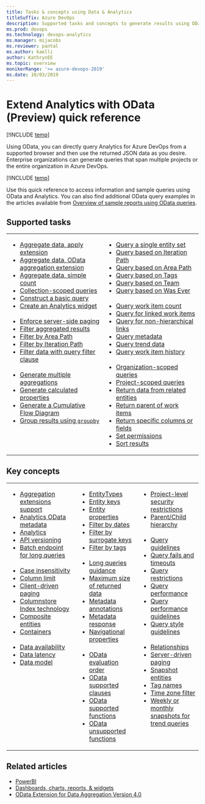 ```yaml
---
title: Tasks & concepts using Data & Analytics
titleSuffix: Azure DevOps  
description: Supported tasks and concepts to generate results using OData backed Analytics for Azure DevOps 
ms.prod: devops
ms.technology: devops-analytics
ms.manager: mijacobs
ms.reviewer: pantal
ms.author: kaelli
author: KathrynEE
ms.topic: overview
monikerRange: '>= azure-devops-2019'
ms.date: 10/03/2019 
---
```


# Extend Analytics with OData (Preview) quick reference

[!INCLUDE [temp](../_shared/version-azure-devops.md)]

Using OData, you can directly query Analytics for Azure DevOps from a supported browser and then use the returned JSON data as you desire. Enterprise organizations can generate queries that span multiple projects or the entire organization in Azure DevOps.   

[!INCLUDE [temp](../_shared/version-azure-devops.md)]

Use this quick reference to access information and sample queries using OData and Analytics. You can also find additional OData query examples in the articles available from [Overview of sample reports using OData queries](../powerbi/sample-odata-overview.md).


## Supported tasks 

<table valign="top">
<tbody valign="top">
<tr>
<td width="50%"> 
<ul>
<li><a href="aggregated-data-analytics.md#apply-extension" data-raw-source="[Aggregate data, apply extension](aggregated-data-analytics.md#apply-extension)">Aggregate data, apply extension</a> </li>
<li><a href="aggregated-data-analytics.md#aggregation-extension" data-raw-source="[Aggregate data, OData aggregation extension](aggregated-data-analytics.md#aggregation-extension)">Aggregate data, OData aggregation extension</a> </li>
<li><a href="aggregated-data-analytics.md#simple-count" data-raw-source="[Aggregate data, simple count](aggregated-data-analytics.md#simple-count)">Aggregate data, simple count</a> </li>
<li><a href="account-scoped-queries.md#org-scope" data-raw-source="[Collection-scoped queries](account-scoped-queries.md#org-scope)">Collection-scoped queries</a></li>
<li><a href="wit-analytics.md#basic-query" data-raw-source="[Construct a basic query](wit-analytics.md#basic-query)">Construct a basic query</a></li>
<li><a href="example-analytics-widget.md" data-raw-source="[Create an Analytics widget](example-analytics-widget.md)">Create an Analytics widget</a></li>
<br/>
<li><a href="wit-analytics.md#server-force-paging" data-raw-source="[Enforce server-side paging](wit-analytics.md#server-force-paging)">Enforce server-side paging</a> 
<li><a href="aggregated-data-analytics.md#filter-aggregate" data-raw-source="[Filter aggregated results](aggregated-data-analytics.md#filter-aggregate)">Filter aggregated results</a></li>
<li><a href="wit-analytics.md#filter-related-entities" data-raw-source="[Filter by Area Path](wit-analytics.md#filter-related-entities)">Filter by Area Path</a></li>
<li><a href="wit-analytics.md#filter-related-entities" data-raw-source="[Filter by Iteration Path](wit-analytics.md#filter-related-entities)">Filter by Iteration Path</a></li>
<li><a href="wit-analytics.md#filter-data" data-raw-source="[Filter data with query filter clause](wit-analytics.md#filter-data)">Filter data with query filter clause</a></li>
<br/>
<li><a href="aggregated-data-analytics.md#multiple-aggregate" data-raw-source="[Generate multiple aggregations](aggregated-data-analytics.md#multiple-aggregate)">Generate multiple aggregations</a> </li>
<li><a href="aggregated-data-analytics.md#calculated-properties" data-raw-source="[Generate calculated properties](aggregated-data-analytics.md#calculated-properties)">Generate calculated properties</a> </li>
<li><a href="aggregated-data-analytics.md#cfd" data-raw-source="[Generate a Cumulative Flow Diagram](aggregated-data-analytics.md#cfd)">Generate a Cumulative Flow Diagram</a> </li>
<li><a href="aggregated-data-analytics.md#groupby" data-raw-source="[Group results using `groupby`](aggregated-data-analytics.md#groupby)">Group results using <code>groupby</code></a> </li>
</ul>
</td>
<td width="50%">
<ul>
<li><a href="wit-analytics.md#single-entity" data-raw-source="[Query a single entity set](wit-analytics.md#single-entity)">Query a single entity set</a></li>
<li><a href="analytics-recipes.md#iteration" data-raw-source="[Query based on Iteration Path](analytics-recipes.md#iteration)">Query based on Iteration Path</a></li>
<li><a href="analytics-recipes.md#area" data-raw-source="[Query based on Area Path](analytics-recipes.md#area)">Query based on Area Path</a></li>
<li><a href="analytics-recipes.md#tag" data-raw-source="[Query based on Tags](analytics-recipes.md#tag)">Query based on Tags</a></li>
<li><a href="analytics-recipes.md#team" data-raw-source="[Query based on Team](analytics-recipes.md#team)">Query based on Team</a></li>
<li><a href="analytics-recipes.md#was-ever" data-raw-source="[Query based on Was Ever](analytics-recipes.md#was-ever)">Query based on Was Ever</a></li>
<br/>
<li><a href="analytics-recipes.md#project-count" data-raw-source="[Query work item count](analytics-recipes.md#project-count)">Query work item count</a></li>
<li><a href="work-item-links.md" data-raw-source="[Query for linked work items](work-item-links.md)">Query for linked work items</a> </li>
<li><a href="work-item-links.md" data-raw-source="[Query for non-hierarchical links](work-item-links.md)">Query for non-hierarchical links</a></li>
<li><a href="analytics-metadata.md#query-metadata" data-raw-source="[Query metadata](analytics-metadata.md#query-metadata)">Query metadata</a></li>
<li><a href="querying-for-trend-data.md#trend-data" data-raw-source="[Query trend data](querying-for-trend-data.md#trend-data)">Query trend data</a> </li>
<li><a href="analytics-recipes.md#history" data-raw-source="[Query work item history](analytics-recipes.md#history)">Query work item history</a></li>
<br/>
<li><a href="account-scoped-queries.md#org-scope" data-raw-source="[Organization-scoped queries](account-scoped-queries.md#org-scope)">Organization-scoped queries</a></li>
<li><a href="account-scoped-queries.md#project-scope" data-raw-source="[Project-scoped queries](account-scoped-queries.md#project-scope)">Project-scoped queries</a></li>
<li><a href="wit-analytics.md#return-related" data-raw-source="[Return data from related entities](wit-analytics.md#return-related)">Return data from related entities</a></li>
<li><a href="account-scoped-queries.md#parent-work-items" data-raw-source="[Return parent of work items](account-scoped-queries.md#parent-work-items)">Return parent of work items</a></li>
<li><a href="wit-analytics.md#select-columns" data-raw-source="[Return specific columns or fields](wit-analytics.md#select-columns)">Return specific columns or fields</a></li>
<li><a href="../powerbi/analytics-security.md" data-raw-source="[Set permissions](../powerbi/analytics-security.md)">Set permissions</a></li>
<li><a href="wit-analytics.md#sort-results" data-raw-source="[Sort results](wit-analytics.md#sort-results)">Sort results</a></li>
</ul>
</td>
</tr>

</tbody>
</table>


## Key concepts 

<table valign="top">
<tbody valign="top">
<tr>
<td width="36%"> 
<ul>
<li><a href="aggregated-data-analytics.md#aggregation-extension" data-raw-source="[Aggregation extensions support](aggregated-data-analytics.md#aggregation-extension)">Aggregation extensions support</a> </li>
<li><a href="analytics-metadata.md" data-raw-source="[Analytics OData metadata](analytics-metadata.md)">Analytics OData metadata</a></li>
<li><a href="../powerbi/what-is-analytics.md" data-raw-source="[Analytics](../powerbi/what-is-analytics.md)">Analytics</a></li>
<li><a href="odata-api-version.md" data-raw-source="[API versioning](odata-api-version.md)">API versioning</a></li>
<li><a href="odata-query-guidelines.md#restrict-do-use-batch-endpoint" data-raw-source="[Batch endpoint for long queries](odata-query-guidelines.md#restrict-do-use-batch-endpoint)">Batch endpoint for long queries</a></li>
<br/>
<li><a href="odata-query-guidelines.md#perf-case-sensitive" data-raw-source="[Case insensitivity](odata-query-guidelines.md#perf-case-sensitive)">Case insensitivity</a></li>
<li><a href="odata-query-guidelines.md#odata_query_result_width_invalid" data-raw-source="[Column limit](odata-query-guidelines.md#odata_query_result_width_invalid)">Column limit</a></li>
<li><a href="odata-query-guidelines.md#perf-no-top-skip" data-raw-source="[Client-driven paging](odata-query-guidelines.md#perf-no-top-skip)">Client-driven paging</a></li>
<li><a href="odata-query-guidelines.md#odata_query_too_wide" data-raw-source="[Columnstore Index technology](odata-query-guidelines.md#odata_query_too_wide)">Columnstore Index technology</a></li>
<li><a href="data-model-analytics-service.md" data-raw-source="[Composite entities](data-model-analytics-service.md)">Composite entities</a></li>
<li><a href="analytics-metadata.md" data-raw-source="[Containers](analytics-metadata.md)">Containers</a></li>
<br/>
<li><a href="../powerbi/data-available-in-analytics.md" data-raw-source="[Data availability](../powerbi/data-available-in-analytics.md)">Data availability</a></li>
<li><a href="../powerbi/performance-latency.md" data-raw-source="[Data latency](../powerbi/performance-latency.md)">Data latency</a></li>
<li><a href="data-model-analytics-service.md" data-raw-source="[Data model](data-model-analytics-service.md)">Data model</a></li>
</ul>
</td>
<td width="32%">
<ul>
<li><a href="analytics-metadata.md" data-raw-source="[EntityTypes](analytics-metadata.md)">EntityTypes</a></li>
<li><a href="analytics-metadata.md" data-raw-source="[Entity keys](analytics-metadata.md)">Entity keys</a></li>
<li><a href="data-model-analytics-service.md" data-raw-source="[Entity properties](data-model-analytics-service.md)">Entity properties</a></li>
<li><a href="odata-query-guidelines.md#perf-filter-date" data-raw-source="[Filter by dates](odata-query-guidelines.md#perf-filter-date)">Filter by dates</a></li>
<li><a href="odata-query-guidelines.md#perf-filter-surrogate" data-raw-source="[Filter by surrogate keys](odata-query-guidelines.md#perf-filter-surrogate)">Filter by surrogate keys</a></li>
<li><a href="odata-query-guidelines.md#question-41401" data-raw-source="[Filter by tags](odata-query-guidelines.md#question-41401)">Filter by tags</a></li>
<br/>
<li><a href="odata-query-guidelines.md#perf-tags" data-raw-source="[Long queries guidance](odata-query-guidelines.md#perf-tags)">Long queries guidance</a></li>
<li><a href="odata-query-guidelines.md#perf-max-size" data-raw-source="[Maximum size of returned data](odata-query-guidelines.md#perf-max-size)">Maximum size of returned data</a></li>
<li><a href="odata-query-guidelines.md#style-metadata" data-raw-source="[Metadata annotations](odata-query-guidelines.md#style-metadata)">Metadata annotations</a></li>
<li><a href="analytics-metadata.md#metadata-response" data-raw-source="[Metadata response](analytics-metadata.md#metadata-response)">Metadata response</a></li>
<li><a href="analytics-metadata.md" data-raw-source="[Navigational properties](analytics-metadata.md)">Navigational properties</a></li>
<br/>
<li><a href="odata-query-guidelines.md#style-match-order" data-raw-source="[OData evaluation order](odata-query-guidelines.md#style-match-order)">OData evaluation order</a></li>
<li><a href="odata-supported-features.md#clauses" data-raw-source="[OData supported clauses](odata-supported-features.md#clauses)">OData supported clauses</a></li>
<li><a href="odata-supported-features.md#supported-functions" data-raw-source="[OData supported functions](odata-supported-features.md#supported-functions)">OData supported functions</a></li>
<li><a href="odata-supported-features.md#unsupported" data-raw-source="[OData unsupported functions](odata-supported-features.md#unsupported)">OData unsupported functions</a></li>
</ul>
</td>
<td width="32%">
<ul>
<li><a href="account-scoped-queries.md#project-level-security" data-raw-source="[Project-level security restrictions](account-scoped-queries.md#project-level-security)">Project-level security restrictions</a></li>
<li><a href="work-item-links.md" data-raw-source="[Parent/Child hierarchy](work-item-links.md)">Parent/Child hierarchy</a></li>
<br/>
<li><a href="odata-query-guidelines.md" data-raw-source="[Query guidelines](odata-query-guidelines.md)">Query guidelines</a></li>
<li><a href="odata-query-guidelines.md#question-41065" data-raw-source="[Query fails and timeouts](odata-query-guidelines.md#question-41065)">Query fails and timeouts</a></li>
<li><a href="odata-query-guidelines.md#restrictions" data-raw-source="[Query restrictions](odata-query-guidelines.md#restrictions)">Query restrictions</a></li>
<li><a href="../powerbi/performance-latency.md" data-raw-source="[Query performance](../powerbi/performance-latency.md)">Query performance</a></li>
<li><a href="odata-query-guidelines.md#performance-guidance" data-raw-source="[Query performance guidelines](odata-query-guidelines.md#performance-guidance)">Query performance guidelines</a></li>
<li><a href="odata-query-guidelines.md#style" data-raw-source="[Query style guidelines](odata-query-guidelines.md#style)">Query style guidelines</a></li>
<br/>
<li><a href="data-model-analytics-service.md" data-raw-source="[Relationships](data-model-analytics-service.md)">Relationships</a></li>
<li><a href="odata-query-guidelines.md#perf-paging" data-raw-source="[Server-driven paging](odata-query-guidelines.md#perf-paging)">Server-driven paging</a></li>
<li><a href="odata-query-guidelines.md#odata_snapshot_without_aggregation" data-raw-source="[Snapshot entities](odata-query-guidelines.md#odata_snapshot_without_aggregation)">Snapshot entities</a></li>
<li><a href="odata-query-guidelines.md#perf-tagnames" data-raw-source="[Tag names](odata-query-guidelines.md#perf-tagnames)">Tag names</a></li>
<li><a href="odata-query-guidelines.md#restrict-time-zone" data-raw-source="[Time zone filter](odata-query-guidelines.md#restrict-time-zone)">Time zone filter</a></li>
<li><a href="odata-query-guidelines.md#perf-snapshots" data-raw-source="[Weekly or monthly snapshots for trend queries](odata-query-guidelines.md#perf-snapshots)">Weekly or monthly snapshots for trend queries</a></li>
</ul>
</td>
</tr>
</tbody>
</table>



<!--- 
## Sample queries and reports  

<table valign="top">
<tbody valign="top">
<tr>
<td width="50%"> 
<ul>
<li><a href="../powerbi/sample-boards-bugtrend.md">Bug trends</a> </li>
<li><a href="../powerbi/sample-boards-bugtrend.md">Burndown based on iteration path</a> </li>
<li><a href="../powerbi/sample-boards-bugtrend.md">Burndown based on custom field</a> </li>

<li><a href="../powerbi/sample-boards-bugtrend.md">Burndown weekly snapshots</a> </li>
<li><a href="../powerbi/sample-boards-cfd.md">Cumulative Flow Diagram (CFD)</a> </li>
<li><a href="../powerbi/sample-boards-leadcycletime.md">Cycle time</a> </li>
<br/>
<li><a href="../powerbi/sample-boards-openbugs.md#filter-by-teams-rather-than-area-path">Filter by Team name</a> </li>
<li><a href="../powerbi/sample-boards-openbugs.md">Filter by Area Path</a> </li>
<li><a href="../powerbi/sample-boards-openbugs.md#user-stories-in-a-specific-iteration">Filter by Iteration</a> </li>
<li><a href="../powerbi/sample-boards-leadcycletime.md">Lead time</a> </li>
<li><a href="../powerbi/sample-boards-directlinks.md">List work items with direct links</a> </li>
<li><a href="../powerbi/sample-boards-directlinks.md#return-bugs-with-a-duplicate-link-to-another-bug">List bugs with duplicate links</a> </li>
<li><a href="../powerbi/sample-boards-directlinks.md#return-bugs-that-dont-have-a-duplicate-link-to-another-bug">List bugs without duplicate links</a> </li>
<li><a href="../powerbi/sample-boards-bugtrend.md#bug-trend-with-a-snapshot-on-the-first-of-every-month">Monthly snapshots</a> </li>
</ul>
</td>
<td width="50%">
<ul>
<li><a href="../powerbi/sample-boards-openbugs.md">Open Bugs</a> </li>
<li><a href="../powerbi/sample-boards-releaseburndown.md">Release burndown</a> </li>
<li><a href="../powerbi/sample-boards-rollup.md">Rollup Story Points for Features</a> </li>
<li><a href="../powerbi/sample-boards-rollup.md">Rollup count of User Stories for Features</a> </li>
<li><a href="../powerbi/sample-boards-rollup.md#rollup-story-points-to-epics">Rollup story points to Epics</a> </li>
<li><a href="../powerbi/sample-boards-rollup.md#rollup-tasks-remaining-work-to-features">Rollup Tasks Remaining Work to Features</a> </li>
<li><a href="../powerbi/sample-boards-rollup.md#rollup-bug-count-to-features">Rollup Bug count to Features</a> </li>
<li><a href="../powerbi/sample-boards-featureprogress.md">Rollup Feature progress by Story Points</a> </li>
<br/>
<li><a href="../powerbi/sample-boards-sprintburndown.md">Sprint burndown</a> </li>
<li><a href="../powerbi/sample-boards-sprintburndown.md#all-sprints-since-the-beginning-of-the-year">Sprint burndowns from start of year</a> </li>
<li><a href="../powerbi/sample-boards-teamslicer.md">Team slicer</a> </li>

</ul>
</td>
</tr>
</tbody>
</table>

-->


## Related articles
- [PowerBI](../powerbi/overview.md)  
- [Dashboards, charts, reports, & widgets](../dashboards/overview.md)  
- [OData Extension for Data Aggregation Version 4.0](https://docs.oasis-open.org/odata/odata-data-aggregation-ext/v4.0/cs01/odata-data-aggregation-ext-v4.0-cs01.html)


